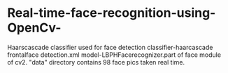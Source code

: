 # Real-time-face-recognition-using-OpenCv-
Haarscascade classifier used for face detection
classifier-haarcascade frontalface detection.xml
model-LBPHFacerecognizer.part of face module of cv2.
"data" directory contains 98 face pics taken real time.
